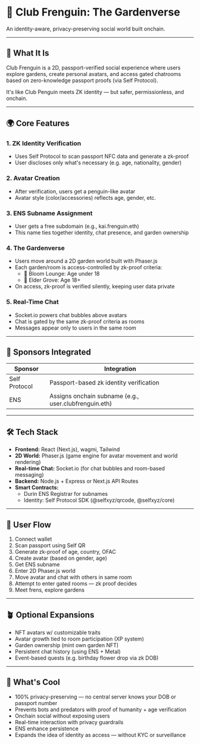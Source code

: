 # 🌿 Club Frenguin: The Gardenverse

An identity-aware, privacy-preserving social world built onchain.

---

## 🧠 What It Is

Club Frenguin is a 2D, passport-verified social experience where users explore gardens, create personal avatars, and access gated chatrooms based on zero-knowledge passport proofs (via Self Protocol).

It's like Club Penguin meets ZK identity — but safer, permissionless, and onchain.

---

## 🌍 Core Features

### 1. ZK Identity Verification
* Uses Self Protocol to scan passport NFC data and generate a zk-proof
* User discloses only what's necessary (e.g. age, nationality, gender)

### 2. Avatar Creation
* After verification, users get a penguin-like avatar
* Avatar style (color/accessories) reflects age, gender, etc.

### 3. ENS Subname Assignment
* User gets a free subdomain (e.g., kai.frenguin.eth)
* This name ties together identity, chat presence, and garden ownership

### 4. The Gardenverse
* Users move around a 2D garden world built with Phaser.js
* Each garden/room is access-controlled by zk-proof criteria:
  * 🌸 Bloom Lounge: Age under 18
  * 🌲 Elder Grove: Age 18+
* On access, zk-proof is verified silently, keeping user data private

### 5. Real-Time Chat
* Socket.io powers chat bubbles above avatars
* Chat is gated by the same zk-proof criteria as rooms
* Messages appear only to users in the same room

---

## 🧱 Sponsors Integrated

| Sponsor | Integration |
|---------|-------------|
| Self Protocol | Passport-based zk identity verification |
| ENS | Assigns onchain subname (e.g., user.clubfrenguin.eth) |

---

## 🛠️ Tech Stack

* **Frontend:** React (Next.js), wagmi, Tailwind
* **2D World:** Phaser.js (game engine for avatar movement and world rendering)
* **Real-time Chat:** Socket.io (for chat bubbles and room-based messaging)
* **Backend:** Node.js + Express or Next.js API Routes
* **Smart Contracts:**
  * Durin ENS Registrar for subnames
  * Identity: Self Protocol SDK (@selfxyz/qrcode, @selfxyz/core)

---

## 🚀 User Flow

1. Connect wallet
2. Scan passport using Self QR
3. Generate zk-proof of age, country, OFAC
4. Create avatar (based on gender, age)
5. Get ENS subname
6. Enter 2D Phaser.js world
7. Move avatar and chat with others in same room
8. Attempt to enter gated rooms — zk proof decides
9. Meet frens, explore gardens

---

## 🪴 Optional Expansions

* NFT avatars w/ customizable traits
* Avatar growth tied to room participation (XP system)
* Garden ownership (mint own garden NFT)
* Persistent chat history (using ENS + Metal)
* Event-based quests (e.g. birthday flower drop via zk DOB)

---

## 🧩 What's Cool

* 100% privacy-preserving — no central server knows your DOB or passport number
* Prevents bots and predators with proof of humanity + age verification
* Onchain social without exposing users
* Real-time interaction with privacy guardrails
* ENS enhance persistence
* Expands the idea of identity as access — without KYC or surveillance

